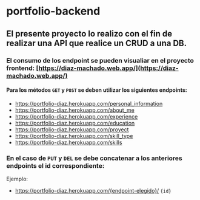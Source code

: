 # portfolio-backend

## El presente proyecto lo realizo con el fin de realizar una API que realice un CRUD a una DB.
### El consumo de los endpoint se pueden visualiar en el proyecto frontend: [https://diaz-machado.web.app/](https://diaz-machado.web.app/)

#### Para los métodos `GET` y `POST` se deben utilizar los siguientes endpoints:

- https://portfolio-diaz.herokuapp.com/personal_information
- https://portfolio-diaz.herokuapp.com/about_me
- https://portfolio-diaz.herokuapp.com/experience
- https://portfolio-diaz.herokuapp.com/education
- https://portfolio-diaz.herokuapp.com/proyect
- https://portfolio-diaz.herokuapp.com/skill_type
- https://portfolio-diaz.herokuapp.com/skills

### En el caso de `PUT` y `DEL` se debe concatenar a los anteriores endpoints el id correspondiente:

Ejemplo:
- https://portfolio-diaz.herokuapp.com/{endpoint-elegido}/ `{id}`
